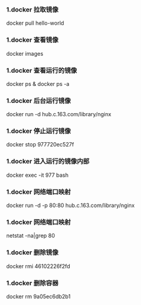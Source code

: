 ### 1.docker 拉取镜像
docker pull hello-world

### 1.docker 查看镜像
docker images 

### 1.docker 查看运行的镜像
docker ps & docker ps -a

### 1.docker 后台运行镜像
docker run -d hub.c.163.com/library/nginx

### 1.docker 停止运行镜像
docker stop 977720ec527f

### 1.docker 进入运行的镜像内部
docker exec -it 977 bash

### 1.docker 网络端口映射
docker run -d -p 80:80 hub.c.163.com/library/nginx

### 1.docker 网络端口映射
netstat -na|grep 80

### 1.docker 删除镜像
docker rmi 46102226f2fd

### 1.docker 删除容器
docker rm 9a05ec6db2b1


